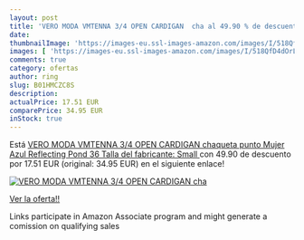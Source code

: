 ```yaml
---
layout: post
title: 'VERO MODA VMTENNA 3/4 OPEN CARDIGAN  cha al 49.90 % de descuento'
date: 
thumbnailImage: 'https://images-eu.ssl-images-amazon.com/images/I/518QfD4dOrL._SL200_.jpg'
images: [ 'https://images-eu.ssl-images-amazon.com/images/I/518QfD4dOrL._SL200_.jpg' ]
comments: true
category: ofertas
author: ring
slug: B01HMCZC8S
description:
actualPrice: 17.51 EUR
comparePrice: 34.95 EUR
inStock: true
---
```


Está [VERO MODA VMTENNA 3/4 OPEN CARDIGAN  chaqueta punto Mujer  Azul  Reflecting Pond   36  Talla del fabricante: Small ](https://www.amazon.es/dp/B01HMCZC8S/?tag=tolees-21) con 49.90 de descuento por 17.51 EUR (original: 34.95 EUR) en el siguiente enlace!

[![VERO MODA VMTENNA 3/4 OPEN CARDIGAN  cha](https://images-eu.ssl-images-amazon.com/images/I/518QfD4dOrL._SL200_.jpg)](https://www.amazon.es/dp/B01HMCZC8S/?tag=tolees-21)

[Ver la oferta!!](https://www.amazon.es/dp/B01HMCZC8S/?tag=tolees-21)

Links participate in Amazon Associate program and might generate a comission on qualifying sales



